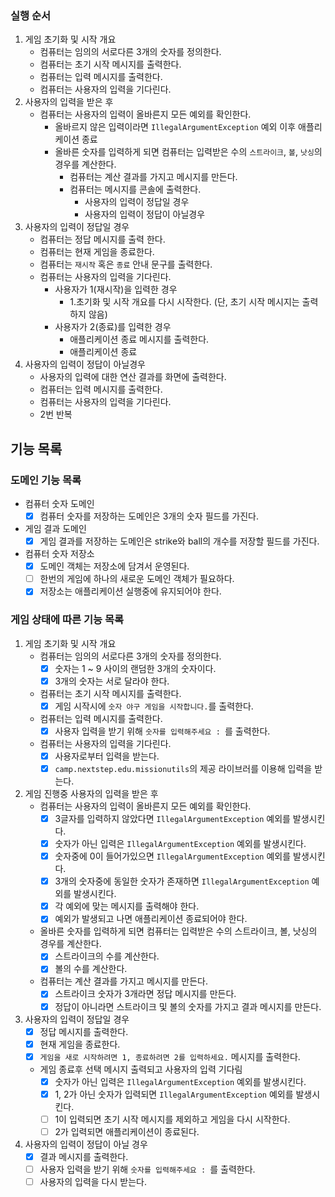 ### 실행 순서

1. 게임 초기화 및 시작 개요
    - 컴퓨터는 임의의 서로다른 3개의 숫자를 정의한다.
    - 컴퓨터는 초기 시작 메시지를 출력한다.
    - 컴퓨터는 입력 메시지를 출력한다.
    - 컴퓨터는 사용자의 입력을 기다린다.
2. 사용자의 입력을 받은 후
    - 컴퓨터는 사용자의 입력이 올바른지 모든 예외를 확인한다.
        - 올바르지 않은 입력이라면 `IllegalArgumentException` 예외 이후 애플리케이션 종료
        - 올바른 숫자를 입력하게 되면 컴퓨터는 입력받은 수의 `스트라이크`, `볼`, `낫싱`의 경우를 계산한다.
            - 컴퓨터는 계산 결과를 가지고 메시지를 만든다.
            - 컴퓨터는 메시지를 콘솔에 출력한다.
                - 사용자의 입력이 정답일 경우
                - 사용자의 입력이 정답이 아닐경우
3. 사용자의 입력이 정답일 경우
    - 컴퓨터는 정답 메시지를 출력 한다.
    - 컴퓨터는 현재 게임을 종료한다.
    - 컴퓨터는 `재시작` 혹은 `종료` 안내 문구를 출력한다.
    - 컴퓨터는 사용자의 입력을 기다린다.
        - 사용자가 1(재시작)을 입력한 경우
            - 1.초기화 및 시작 개요를 다시 시작한다. (단, 초기 시작 메시지는 출력하지 않음)
        - 사용자가 2(종료)를 입력한 경우
            - 애플리케이션 종료 메시지를 출력한다.
            - 애플리케이션 종료
4. 사용자의 입력이 정답이 아닐경우
    - 사용자의 입력에 대한 연산 결과를 화면에 출력한다.
    - 컴퓨터는 입력 메시지를 출력한다.
    - 컴퓨터는 사용자의 입력을 기다린다.
    - 2번 반복

## 기능 목록

### 도메인 기능 목록

- 컴퓨터 숫자 도메인
    - [X] 컴퓨터 숫자를 저장하는 도메인은 3개의 숫자 필드를 가진다.
- 게임 결과 도메인
    - [X] 게임 결과를 저장하는 도메인은 strike와 ball의 개수를 저장할 필드를 가진다.
- 컴퓨터 숫자 저장소
    - [X] 도메인 객체는 저장소에 담겨서 운영된다.
    - [ ] 한번의 게임에 하나의 새로운 도메인 객체가 필요하다.
    - [X] 저장소는 애플리케이션 실행중에 유지되어야 한다.

### 게임 상태에 따른 기능 목록

1. 게임 초기화 및 시작 개요
    - 컴퓨터는 임의의 서로다른 3개의 숫자를 정의한다.
        - [X] 숫자는 1 ~ 9 사이의 랜덤한 3개의 숫자이다.
        - [X] 3개의 숫자는 서로 달라야 한다.
    - 컴퓨터는 초기 시작 메시지를 출력한다.
        - [X] 게임 시작시에 `숫자 야구 게임을 시작합니다.`를 출력한다.
    - 컴퓨터는 입력 메시지를 출력한다.
        - [X] 사용자 입력을 받기 위해 `숫자를 입력해주세요 : `를 출력한다.
    - 컴퓨터는 사용자의 입력을 기다린다.
        - [X] 사용자로부터 입력을 받는다.
        - [X] `camp.nextstep.edu.missionutils`의 제공 라이브러를 이용해 입력을 받는다.
2. 게임 진행중 사용자의 입력을 받은 후
    - 컴퓨터는 사용자의 입력이 올바른지 모든 예외를 확인한다.
        - [X] 3글자를 입력하지 않았다면 `IllegalArgumentException` 예외를 발생시킨다.
        - [X] 숫자가 아닌 입력은 `IllegalArgumentException` 예외를 발생시킨다.
        - [X] 숫자중에 0이 들어가있으면 `IllegalArgumentException` 예외를 발생시킨다.
        - [X] 3개의 숫자중에 동일한 숫자가 존재하면 `IllegalArgumentException` 예외를 발생시킨다.
        - [X] 각 예외에 맞는 메시지를 출력해야 한다.
        - [X] 예외가 발생되고 나면 애플리케이션 종료되어야 한다.
    - 올바른 숫자를 입력하게 되면 컴퓨터는 입력받은 수의 스트라이크, 볼, 낫싱의 경우를 계산한다.
        - [X] 스트라이크의 수를 계산한다.
        - [X] 볼의 수를 계산한다.
    - 컴퓨터는 계산 결과를 가지고 메시지를 만든다.
        - [X] 스트라이크 숫자가 3개라면 정답 메시지를 만든다.
        - [X] 정답이 아니라면 스트라이크 및 볼의 숫자를 가지고 결과 메시지를 만든다.
3. 사용자의 입력이 정답일 경우
    - [X] 정답 메시지를 출력한다.
    - [X] 현재 게임을 종료한다.
    - [X] `게임을 새로 시작하려면 1, 종료하려면 2를 입력하세요.` 메시지를 출력한다.
    - 게임 종료후 선택 메시지 출력되고 사용자의 입력 기다림
        - [X] 숫자가 아닌 입력은 `IllegalArgumentException` 예외를 발생시킨다.
        - [X] 1, 2가 아닌 숫자가 입력되면 `IllegalArgumentException` 예외를 발생시킨다.
        - [ ] 1이 입력되면 초기 시작 메시지를 제외하고 게임을 다시 시작한다.
        - [ ] 2가 입력되면 애플리케이션이 종료된다.
4. 사용자의 입력이 정답이 아닐 경우
    - [X] 결과 메시지를 출력한다.
    - [ ] 사용자 입력을 받기 위해 `숫자를 입력해주세요 : `를 출력한다.
    - [ ] 사용자의 입력을 다시 받는다.
